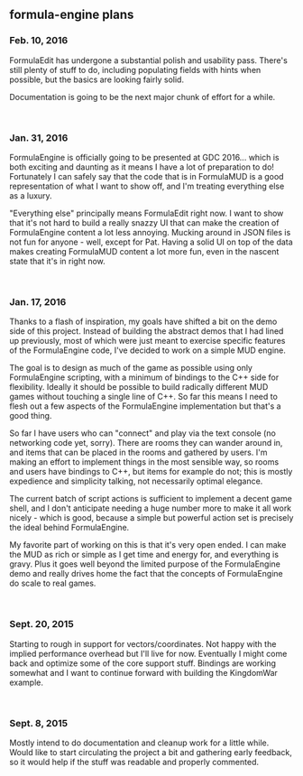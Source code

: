 ## formula-engine plans

### Feb. 10, 2016
FormulaEdit has undergone a substantial polish and usability pass. There's still plenty of stuff to do, including populating fields with hints when possible, but the basics are looking fairly solid.

Documentation is going to be the next major chunk of effort for a while.

<br>


### Jan. 31, 2016
FormulaEngine is officially going to be presented at GDC 2016... which is both exciting and daunting as it means I have a lot of preparation to do! Fortunately I can safely say that the code that is in FormulaMUD is a good representation of what I want to show off, and I'm treating everything else as a luxury.

"Everything else" principally means FormulaEdit right now. I want to show that it's not hard to build a really snazzy UI that can make the creation of FormulaEngine content a lot less annoying. Mucking around in JSON files is not fun for anyone - well, except for Pat. Having a solid UI on top of the data makes creating FormulaMUD content a lot more fun, even in the nascent state that it's in right now.

<br>


### Jan. 17, 2016
Thanks to a flash of inspiration, my goals have shifted a bit on the demo side of this project. Instead of building the abstract demos that I had lined up previously, most of which were just meant to exercise specific features of the FormulaEngine code, I've decided to work on a simple MUD engine.

The goal is to design as much of the game as possible using only FormulaEngine scripting, with a minimum of bindings to the C++ side for flexibility. Ideally it should be possible to build radically different MUD games without touching a single line of C++. So far this means I need to flesh out a few aspects of the FormulaEngine implementation but that's a good thing.

So far I have users who can "connect" and play via the text console (no networking code yet, sorry). There are rooms they can wander around in, and items that can be placed in the rooms and gathered by users. I'm making an effort to implement things in the most sensible way, so rooms and users have bindings to C++, but items for example do not; this is mostly expedience and simplicity talking, not necessarily optimal elegance.

The current batch of script actions is sufficient to implement a decent game shell, and I don't anticipate needing a huge number more to make it all work nicely - which is good, because a simple but powerful action set is precisely the ideal behind FormulaEngine.

My favorite part of working on this is that it's very open ended. I can make the MUD as rich or simple as I get time and energy for, and everything is gravy. Plus it goes well beyond the limited purpose of the FormulaEngine demo and really drives home the fact that the concepts of FormulaEngine do scale to real games.

<br>

### Sept. 20, 2015
Starting to rough in support for vectors/coordinates. Not happy with the implied performance overhead but I'll live for now. Eventually I might come back and optimize some of the core support stuff. Bindings are working somewhat and I want to continue forward with building the KingdomWar example.

<br>

### Sept. 8, 2015
Mostly intend to do documentation and cleanup work for a little while. Would like to start circulating the project a bit and gathering early feedback, so it would help if the stuff was readable and properly commented.
